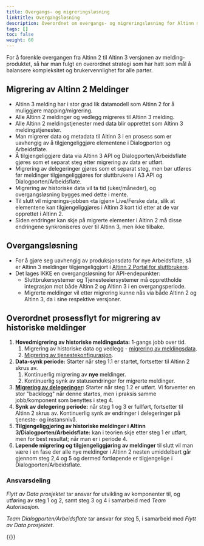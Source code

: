 ```yaml
---
title: Overgangs- og migreringsløsning
linktitle: Overgangsløsning
description: Overordnet om overgangs- og migreringsløsning for Altinn melding
tags: []
toc: false
weight: 60
---
```


For å forenkle overgangen fra Altinn 2 til Altinn 3 versjonen av melding-produktet, så har man fulgt en overordnet strategi som har hatt som mål å balansere kompleksitet og brukervennlighet for alle parter.

## Migrering av Altinn 2 Meldinger

- Altinn 3 melding har i stor grad lik datamodell som Altinn 2 for å muliggjøre mapping/migrering.
- Alle Altinn 2 meldinger og vedlegg migreres til Altinn 3 melding.
- Alle Altinn 2 meldingstjenester med data blir opprettet som Altinn 3 meldingstjenester.
- Man migrerer data og metadata til Altinn 3 i en prosess som er uavhengig av å tilgjengeliggjøre elementene i Dialogporten og Arbeidsflate.
- Å tilgjengeliggjøre data via Altinn 3 API og Dialogporten/Arbeidsflate gjøres som et separat steg etter migrering av data er utført.
- Migrering av delegeringer gjøres som et separat steg, men bør utføres før meldinger tilgjengeliggjøres  for sluttbrukere i A3 API og Dialogporten/Arbeidsflate.
- Migrering av historiske data vil ta tid (uker/måneder), og overgangsløsning bygges med dette i mente.
- Til slutt vil migrerings-jobben «ta igjen» Live/Ferske data, slik at elementene kan tilgjengeliggjøres i Altinn 3 kort tid etter at de var opprettet i Altinn 2.
- Siden endringer kan skje på migrerte elementer i Altinn 2 må disse endringene synkroniseres over til Altinn 3, men ikke tilbake.

## Overgangsløsning

- For å gjøre seg uavhengig av produksjonsdato for nye Arbeidsflate, så er Altinn 3 meldinger tilgjengeliggjort i [Altinn 2 Portal for sluttbrukere](./portal/).
- Det lages IKKE en overgangsløsning for API-endepunkter:
  - Sluttbrukersystemer og Tjenesteeiersystemer må opprettholde integrasjon mot både Altinn 2 og Altinn 3 i en overgangsperiode.
  - Migrerte meldinger vil etter migrering kunne nås via både Altinn 2 og Altinn 3, da i sine respektive versjoner.

## Overordnet prosessflyt for migrering av historiske meldinger

1. **Hovedmigrering av historiske meldingsdata:** 1-gangs jobb over tid.
   1. Migrering av historiske data og vedlegg - [migrering av meldingsdata](./data-migration/).
   2. [Migrering av tjenestekonfigurasjon](./service-migration/).
2. **Data-synk periode:** Starter når steg 1.1 er startet, fortsetter til Altinn 2 skrus av.
   1. Kontinuerlig migrering av **nye** meldinger.
   2. Kontinuerlig synk av statusendringer for migrerte meldinger.
3. **[Migrering av delegeringer](./delegation-migration/):** Starter når steg 1.2 er utført.
   Vi forventer en stor "backlogg" når denne startes, men i praksis samme jobb/komponent som benyttes i steg 4.
4. **Synk av delegering periode:** når steg 1 og 3 er fullført, fortsetter til Altinn 2 skrus av.
   Kontinuerlig synk av endringer i delegeringer på tjeneste- og instansnivå.
5. **Tilgjengeliggjøring av historiske meldinger i Altinn 3/Dialogporten/Arbeidsflate:** kan i teorien skje etter steg 1 er utført, men for best resultat; når man er i periode 4.
6. **Løpende migrering og tilgjengeliggjøring av meldinger** til slutt vil man være i en fase der alle nye meldinger i Altinn 2 nesten umiddelbart går gjennom steg 2,4 og 5 og dermed fortløpende er tilgjengelige i Dialogporten/Arbeidsflate.

### Ansvarsdeling

*Flytt av Data prosjektet* tar ansvar for utvikling av komponenter til, og utføring av steg 1 og 2, samt steg 3 og 4 i samarbeid med *Team Autorisasjon*.

*Team Dialogporten/Arbeidsflate* tar ansvar for steg 5, i samarbeid med *Flytt av Data prosjektet*.

{{<children />}}